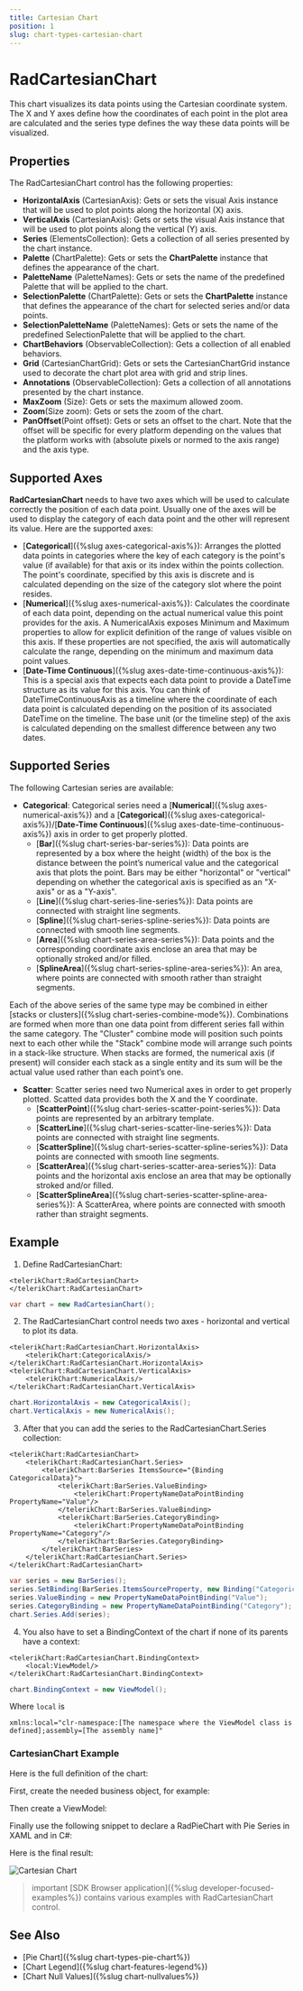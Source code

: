 ```yaml
---
title: Cartesian Chart
position: 1
slug: chart-types-cartesian-chart
---
```


# RadCartesianChart

This chart visualizes its data points using the Cartesian coordinate system. The X and Y axes define how the coordinates of each point in the plot area are calculated and the series type defines the way these data points will be visualized.  

## Properties

The RadCartesianChart control has the following properties:

* **HorizontalAxis** (CartesianAxis): Gets or sets the visual Axis instance that will be used to plot points along the horizontal (X) axis.
* **VerticalAxis** (CartesianAxis): Gets or sets the visual Axis instance that will be used to plot points along the vertical (Y) axis.
* **Series** (ElementsCollection<CartesianSeries>): Gets a collection of all series presented by the chart instance.
* **Palette** (ChartPalette): Gets or sets the **ChartPalette** instance that defines the appearance of the chart.
* **PaletteName** (PaletteNames): Gets or sets the name of the predefined Palette that will be applied to the chart.
* **SelectionPalette** (ChartPalette): Gets or sets the **ChartPalette** instance that defines the appearance of the chart for selected series and/or data points.
* **SelectionPaletteName** (PaletteNames): Gets or sets the name of the predefined SelectionPalette that will be applied to the chart.
* **ChartBehaviors** (ObservableCollection<ChartBehavior>): Gets a collection of all enabled behaviors.
* **Grid** (CartesianChartGrid): Gets or sets the CartesianChartGrid instance used to decorate the chart plot area with grid and strip lines.
* **Annotations** (ObservableCollection<CartesianChartAnnotation>): Gets a collection of all annotations presented by the chart instance.
* **MaxZoom** (Size): Gets or sets the maximum allowed zoom.
* **Zoom**(Size zoom): Gets or sets the zoom of the chart.
* **PanOffset**(Point offset): Gets or sets an offset to the chart. Note that the offset will be specific for every platform depending on the values that the platform works with (absolute pixels or normed to the axis range) and the axis type.

## Supported Axes

**RadCartesianChart** needs to have two axes which will be used to calculate correctly the position of each data point. Usually one of the axes will be used to display the category of each data point and the other will represent its value. Here are the supported axes:

- [**Categorical**]({%slug axes-categorical-axis%}): Arranges the plotted data points in categories where the key of each category is the point's value (if available) for that axis or its index within the points collection. The point's coordinate, specified by this axis is discrete and is calculated depending on the size of the category slot where the point resides.
- [**Numerical**]({%slug axes-numerical-axis%}): Calculates the coordinate of each data point, depending on the actual numerical value this point provides for the axis. A NumericalAxis exposes Minimum and Maximum properties to allow for explicit definition of the range of values visible on this axis. If these properties are not specified, the axis will automatically calculate the range, depending on the minimum and maximum data point values.
- [**Date-Time Continuous**]({%slug axes-date-time-continuous-axis%}): This is a special axis that expects each data point to provide a DateTime structure as its value for this axis. You can think of DateTimeContinuousAxis as a timeline where the coordinate of each data point is calculated depending on the position of its associated DateTime on the timeline. The base unit (or the timeline step) of the axis is calculated depending on the smallest difference between any two dates.

## Supported Series

The following Cartesian series are available:

- **Categorical**: Categorical series need a [**Numerical**]({%slug axes-numerical-axis%}) and a [**Categorical**]({%slug axes-categorical-axis%})/[**Date-Time Continuous**]({%slug axes-date-time-continuous-axis%}) axis in order to get properly plotted.
    - [**Bar**]({%slug chart-series-bar-series%}): Data points are represented by a box where the height (width) of the box is the distance between the point’s numerical value and the categorical axis that plots the point. Bars may be either "horizontal" or "vertical" depending on whether the categorical axis is specified as an "X-axis" or as a "Y-axis".
    - [**Line**]({%slug chart-series-line-series%}): Data points are connected with straight line segments.
    - [**Spline**]({%slug chart-series-spline-series%}): Data points are connected with smooth line segments.
    - [**Area**]({%slug chart-series-area-series%}): Data points and the corresponding coordinate axis enclose an area that may be optionally stroked and/or filled.
    - [**SplineArea**]({%slug chart-series-spline-area-series%}): An area, where points are connected with smooth rather than straight segments.

Each of the above series of the same type may be combined in either [stacks or clusters]({%slug chart-series-combine-mode%}). Combinations are formed when more than one data point from different series fall within the same category. The "Cluster" combine mode will position such points next to each other while the "Stack" combine mode will arrange such points in a stack-like structure. When stacks are formed, the numerical axis (if present) will consider each stack as a single entity and its sum will be the actual value used rather than each point’s one.

- **Scatter**: Scatter series need two Numerical axes in order to get properly plotted. Scatted data provides both the X and the Y coordinate.
    - [**ScatterPoint**]({%slug chart-series-scatter-point-series%}): Data points are represented by an arbitrary template.
    - [**ScatterLine**]({%slug chart-series-scatter-line-series%}): Data points are connected with straight line segments.
    - [**ScatterSpline**]({%slug chart-series-scatter-spline-series%}): Data points are connected with smooth line segments.
    - [**ScatterArea**]({%slug chart-series-scatter-area-series%}): Data points and the horizontal axis enclose an area that may be optionally stroked and/or filled.
    - [**ScatterSplineArea**]({%slug chart-series-scatter-spline-area-series%}): A ScatterArea, where points are connected with smooth rather than straight segments.

## Example

1. Define RadCartesianChart:
  
```XAML
<telerikChart:RadCartesianChart>
</telerikChart:RadCartesianChart>
```
```C#
var chart = new RadCartesianChart();
```

2. The RadCartesianChart control needs two axes - horizontal and vertical to plot its data.

```XAML
<telerikChart:RadCartesianChart.HorizontalAxis>
	<telerikChart:CategoricalAxis/>
</telerikChart:RadCartesianChart.HorizontalAxis>
<telerikChart:RadCartesianChart.VerticalAxis>
	<telerikChart:NumericalAxis/>
</telerikChart:RadCartesianChart.VerticalAxis>
```
```C#
chart.HorizontalAxis = new CategoricalAxis();
chart.VerticalAxis = new NumericalAxis();
```

3. After that you can add the series to the RadCartesianChart.Series collection:

```XAML
<telerikChart:RadCartesianChart>
	<telerikChart:RadCartesianChart.Series>
		<telerikChart:BarSeries ItemsSource="{Binding CategoricalData}">
			<telerikChart:BarSeries.ValueBinding>
				<telerikChart:PropertyNameDataPointBinding PropertyName="Value"/>
			</telerikChart:BarSeries.ValueBinding>
			<telerikChart:BarSeries.CategoryBinding>
				<telerikChart:PropertyNameDataPointBinding PropertyName="Category"/>
			</telerikChart:BarSeries.CategoryBinding>
		</telerikChart:BarSeries>
	</telerikChart:RadCartesianChart.Series>
</telerikChart:RadCartesianChart>
```
```C#	
var series = new BarSeries();
series.SetBinding(BarSeries.ItemsSourceProperty, new Binding("CategoricalData"));
series.ValueBinding = new PropertyNameDataPointBinding("Value");
series.CategoryBinding = new PropertyNameDataPointBinding("Category");            
chart.Series.Add(series);
```

4. You also have to set a BindingContext of the chart if none of its parents have a context:
 
```XAML
<telerikChart:RadCartesianChart.BindingContext>
	<local:ViewModel/>
</telerikChart:RadCartesianChart.BindingContext>
```
```C#
chart.BindingContext = new ViewModel();
```

Where `local` is

```XAML
xmlns:local="clr-namespace:[The namespace where the ViewModel class is defined];assembly=[The assembly name]"
```

### CartesianChart Example

Here is the full definition of the chart:

First, create the needed business object, for example:

<snippet id='categorical-data-model'/>

Then create a ViewModel:

<snippet id='chart-series-categorical-data-view-model'/>

Finally use the following snippet to declare a RadPieChart with Pie Series in XAML and in C#:

<snippet id='chart-series-barvertical-xaml'/>
<snippet id='chart-series-barvertical-csharp'/>

Here is the final result:

![Cartesian Chart](images/cartesian-bar-series-basic-example.png)

>important [SDK Browser application]({%slug developer-focused-examples%}) contains various examples with RadCartesianChart control.

## See Also

- [Pie Chart]({%slug chart-types-pie-chart%})
- [Chart Legend]({%slug chart-features-legend%})
- [Chart Null Values]({%slug chart-nullvalues%})
